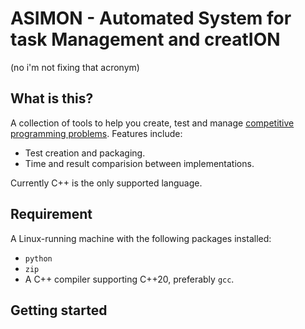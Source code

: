 # ASIMON - Automated System for task Management and creatION

(no i'm not fixing that acronym)


## What is this?

A collection of tools to help you create, test and manage [competitive programming problems](cp_intro.md). Features include:

- Test creation and packaging.
- Time and result comparision between implementations.

Currently C++ is the only supported language.


## Requirement

A Linux-running machine with the following packages installed:
- `python`
- `zip`
- A C++ compiler supporting C++20, preferably `gcc`.

## Getting started
